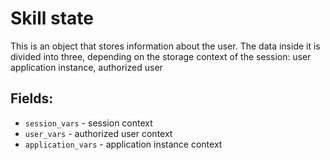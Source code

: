 # Skill state
This is an object that stores information about the user. The data inside it is divided into three, depending 
on the storage context of the session: user application instance, authorized user

## Fields:
- `session_vars` - session context
- `user_vars` - authorized user context
- `application_vars` - application instance context